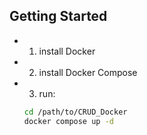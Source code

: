 ## Getting Started

- 1. install Docker
- 2. install Docker Compose
- 3. run:
  ```bash
  cd /path/to/CRUD_Docker
  docker compose up -d
  ```
